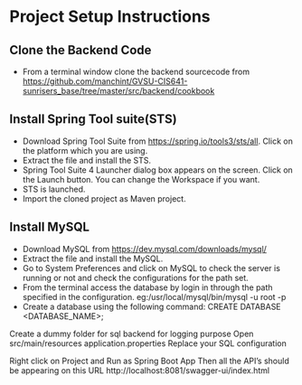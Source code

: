 # Project Setup Instructions
## Clone the Backend Code
- From a terminal window clone the backend sourcecode from  https://github.com/manchint/GVSU-CIS641-sunrisers_base/tree/master/src/backend/cookbook

## Install Spring Tool suite(STS)
- Download Spring Tool Suite from https://spring.io/tools3/sts/all. Click on the platform which you are using.
- Extract the file and install the STS.
- Spring Tool Suite 4 Launcher dialog box appears on the screen. Click on the Launch button. You can change the Workspace if you want.
- STS is launched.
- Import the cloned project as Maven project.

## Install MySQL
- Download MySQL from https://dev.mysql.com/downloads/mysql/
- Extract the file and install the MySQL.
- Go to System Preferences and click on MySQL to check the server is running or not and check the configurations for the path set.
- From the terminal access the database by login in through the path specified in the configuration. eg:/usr/local/mysql/bin/mysql -u root -p
- Create a database using the following command: CREATE DATABASE <DATABASE_NAME>;



Create a dummy folder for sql backend for logging purpose
Open src/main/resources application.properties
Replace your SQL configuration

Right click on Project and Run as Spring Boot App
Then all the API’s should be appearing on this URL
http://localhost:8081/swagger-ui/index.html




